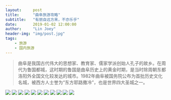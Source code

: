 ```yaml
---
layout:     post
title:      "曲阜旅游攻略"
subtitle:   "有朋自远方来，不亦乐乎"
date:       2019-01-02 12:00:00
author:     "Lin Joey"
header-img: "img/post.jpg"
tags:
    - 旅游
    - 国内旅游
---
```

>曲阜是我国古代伟大的思想家、教育家、儒家学派创始人孔子的故乡。在周代为鲁国都城，这时期的鲁国是曲阜历史上的黄金时期，是当时除周朝东都洛阳外全国文化较发达的城市。1982年曲阜被国务院公布为首批历史文化名城，被西方人士誉为“东方耶路撒冷”，也是世界四大圣城之一。

![](https://linjoey-image.oss-cn-beijing.aliyuncs.com/我是驴友-曲阜旅游攻略_页面_01.jpg)
![](https://linjoey-image.oss-cn-beijing.aliyuncs.com/我是驴友-曲阜旅游攻略_页面_02.jpg)
![](https://linjoey-image.oss-cn-beijing.aliyuncs.com/我是驴友-曲阜旅游攻略_页面_03.jpg)
![](https://linjoey-image.oss-cn-beijing.aliyuncs.com/我是驴友-曲阜旅游攻略_页面_04.jpg)
![](https://linjoey-image.oss-cn-beijing.aliyuncs.com/我是驴友-曲阜旅游攻略_页面_05.jpg)
![](https://linjoey-image.oss-cn-beijing.aliyuncs.com/我是驴友-曲阜旅游攻略_页面_06.jpg)
![](https://linjoey-image.oss-cn-beijing.aliyuncs.com/我是驴友-曲阜旅游攻略_页面_07.jpg)
![](https://linjoey-image.oss-cn-beijing.aliyuncs.com/我是驴友-曲阜旅游攻略_页面_08.jpg)
![](https://linjoey-image.oss-cn-beijing.aliyuncs.com/我是驴友-曲阜旅游攻略_页面_09.jpg)
![](https://linjoey-image.oss-cn-beijing.aliyuncs.com/我是驴友-曲阜旅游攻略_页面_10.jpg)
![](https://linjoey-image.oss-cn-beijing.aliyuncs.com/我是驴友-曲阜旅游攻略_页面_11.jpg)